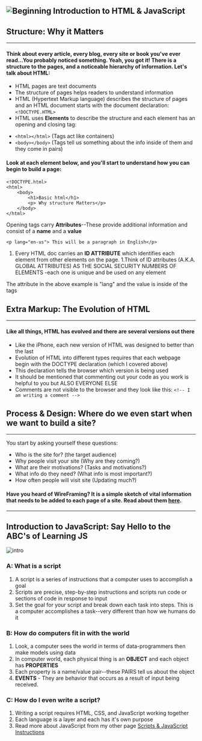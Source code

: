  ![Beginning](https://media.giphy.com/media/3P0oEX5oTmrkY/giphy.gif) Introduction to HTML & JavaScript
----------------------------

## Structure: Why it Matters
-----------
#### Think about every article, every blog, every site or book you've ever read...You probably noticed something. Yeah, you got it! There is a structure to the pages, and a noticeable hierarchy of information. Let's talk about HTML:
- HTML pages are text documents
- The structure of pages helps readers to understand information
- HTML (Hypertext Markup language) describes the structure of pages and an HTML document starts with the document declaration: ```<!DOCTYPE.HTML>```
- HTML uses **Elements** to describe the structure and each element has an opening and closing tag: 
* ```<html></html>```   (Tags act like containers)
* ```<body></body>``` (Tags tell us something about the info inside of them and they come in pairs)

#### Look at each element below, and you'll start to understand how you can begin to build a page:
``` 
<!DOCTYPE.html>
<html>
    <body>
        <h1>Basic html</h1>
        <p> Why structure Matters</p>
    </body>
</html>
```

Opening tags carry **Attributes**--These provide additional information and consist of a **name** and a **value** 
```
<p lang="en-us"> This will be a paragraph in English</p>
```

1. Every HTML doc carries an **ID ATTRIBUTE** which identifies each element from other elements on the page. 
1.Think of ID attributes (A.K.A. GLOBAL ATTRIBUTES) AS THE SOCIAL SECURITY NUMBERS OF ELEMENTS -each one is unique and be used on any element

The attribute  in the above example is "lang" and the value is inside of the tags

## Extra Markup: The Evolution of HTML
--------
#### Like all things, HTML has evolved and there are several versions out there
* Like the iPhone, each new version of HTML was designed to better than the last
* Evolution of HTML into different types requires that each webpage begin with the DOCTYPE declaration (which I covered above)
* This declaration tells the browser which version is being used
* It should be mentioned that commenting out your code as you work is helpful to you but ALSO EVERYONE ELSE
* Comments are not visible to the browser and they look like this:
```<!-- I am writing a comment -->```


## Process & Design: Where do we even start when we want to build a site?
--------
You start by asking yourself these questions:

* Who is the site for? (the target audience)
* Why people visit your site (Why are they coming?)
* What are their motivations? (Tasks and motivations?)
* What info do they need? (What info is most important?)
* How often people will visit site (Updating much?)

#### Have you heard of WireFraming? It is a simple sketch of vital information that needs to be added to each page of a site. Read about them [here](https://www.figma.com/blog/how-to-wireframe/).

-----------------
## Introduction to JavaScript: Say Hello to the ABC's of Learning JS
![intro](https://media.giphy.com/media/yUTmg5PbrRLXi/giphy.gif)


### A: What is a script
1. A script is a series of instructions that a computer uses to accomplish a goal
1. Scripts are precise, step-by-step instructions and scripts run code or sections of code in response to input 
1. Set the goal for your script and break down each task into steps. This is a computer accomplishes a task--very different than how we humans do it 

### B: How do computers fit in with the world
1. Look, a computer sees the world in terms of data-programmers then make models using data
1. In computer world, each physical thing is an **OBJECT** and each object has **PROPERTIES**
1. Each property is a name/value pair--these PAIRS tell us about the object
1. **EVENTS** - They are behavior that occurs as a result of input being received. 
### C: How do I even write a script? 
1. Writing a script requires HTML, CSS, and JavaScript working together 
1. Each language is a layer and each has it's own purpose
1. Read more about JavaScript from my other page [Scripts & JavaScript Instructions](https://rivad2.github.io/reading-notes/programmingjs.html)